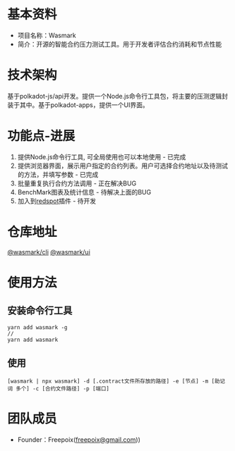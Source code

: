 # 基本资料
- 项目名称：Wasmark
- 简介：开源的智能合约压力测试工具。用于开发者评估合约消耗和节点性能

# 技术架构
基于polkadot-js/api开发。提供一个Node.js命令行工具包，将主要的压测逻辑封装于其中。基于polkadot-apps，提供一个UI界面。

# 功能点-进展
1. 提供Node.js命令行工具, 可全局使用也可以本地使用 - 已完成
2. 提供浏览器界面，展示用户指定的合约列表。用户可选择合约地址以及待测试的方法，并填写参数 - 已完成
2. 批量重复执行合约方法调用 - 正在解决BUG
3. BenchMark图表及统计信息 - 待解决上面的BUG
4. 加入到[redspot](https://github.com/patractlabs/redspot)插件 - 待开发

# 仓库地址
[@wasmark/cli](https://github.com/wasmark/cli)
[@wasmark/ui](https://github.com/wasmark/ui)

# 使用方法
## 安装命令行工具
```
yarn add wasmark -g
//
yarn add wasmark
```

## 使用
```
[wasmark | npx wasmark] -d [.contract文件所存放的路径] -e [节点] -m [助记词 多个] -c [合约文件路径] -p [端口]
```

# 团队成员
- Founder：Freepoix(freepoix@gmail.com))
